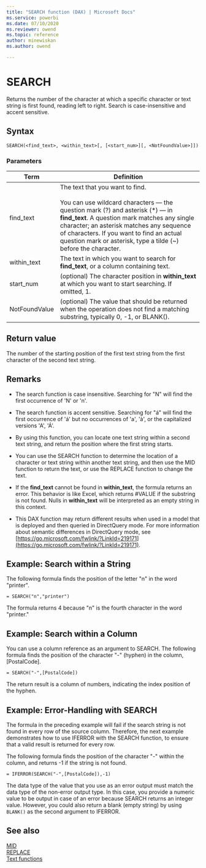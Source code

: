 ```yaml
---
title: "SEARCH function (DAX) | Microsoft Docs"
ms.service: powerbi 
ms.date: 07/10/2020
ms.reviewer: owend
ms.topic: reference
author: minewiskan
ms.author: owend

---
```

# SEARCH

Returns the number of the character at which a specific character or text string is first found, reading left to right. Search is case-insensitive and accent sensitive.  
  
## Syntax  
  
```dax
SEARCH(<find_text>, <within_text>[, [<start_num>][, <NotFoundValue>]])  
```
  
### Parameters  
  
|Term|Definition|  
|--------|--------------|  
|find_text|The text that you want to find.<br /><br />You can use wildcard characters — the question mark (?) and asterisk (\*) — in **find_text**. A question mark matches any single character; an asterisk matches any sequence of characters. If you want to find an actual question mark or asterisk, type a tilde (~) before the character.|  
|within_text|The text in which you want to search for **find_text**, or a column containing text.|  
|start_num|(optional) The character position in **within_text** at which you want to start searching. If omitted, 1.|  
|NotFoundValue|(optional) The value that should be returned when the operation does not find a matching substring, typically 0, -1, or BLANK().|  
  
## Return value

The number of the starting position of the first text string from the first character of the second text string.  
  
## Remarks  
  
- The search function is case insensitive. Searching for "N" will find the first occurrence of 'N' or 'n'.  

- The search function is accent sensitive. Searching for "á" will find the first occurrence of 'á' but no occurrences of 'a', 'à', or the capitalized versions 'A', 'Á'.  

- By using this function, you can locate one text string within a second text string, and return the position where the first string starts.  

- You can use the SEARCH function to determine the location of a character or text string within another text string, and then use the MID function to return the text, or use the REPLACE function to change the text.  

- If the **find_text** cannot be found in **within_text**, the formula returns an error. This behavior is like Excel, which returns #VALUE if the substring is not found. Nulls in **within_text** will be interpreted as an empty string in this context.  
  
- This DAX function may return different results when used in a model that is deployed and then queried in DirectQuery mode. For more information about semantic differences in DirectQuery mode, see  [https://go.microsoft.com/fwlink/?LinkId=219171](https://go.microsoft.com/fwlink/?LinkId=219171).  
  
## Example: Search within a String  

The following formula finds the position of the letter "n" in the word "printer".  
  
```dax
= SEARCH("n","printer")  
```

The formula returns 4 because "n" is the fourth character in the word "printer."  
  
## Example: Search within a Column  

You can use a column reference as an argument to SEARCH. The following formula finds the position of the character "-" (hyphen) in the column, [PostalCode].   
  
```dax
= SEARCH("-",[PostalCode])  
```

The return result is a column of numbers, indicating the index position of the hyphen.  
  
## Example: Error-Handling with SEARCH  

The formula in the preceding example will fail if the search string is not found in every row of the source column. Therefore, the next example demonstrates how to use IFERROR with the SEARCH function, to ensure that a valid result is returned for every row.  
  
The following formula finds the position of the character "-" within the column, and returns -1 if the string is not found.  
  
```dax
= IFERROR(SEARCH("-",[PostalCode]),-1)  
```

The data type of the value that you use as an error output must match the data type of the non-error output type. In this case, you provide a numeric value to be output in case of an error because SEARCH returns an integer value. However, you could also return a blank (empty string) by using `BLANK()` as the second argument to IFERROR.  
  
## See also

[MID](mid-function-dax.md)  
[REPLACE](replace-function-dax.md)  
[Text functions](text-functions-dax.md)  

